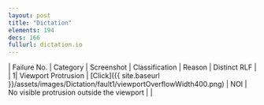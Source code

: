 ```yaml
---
layout: post
title: "Dictation"
elements: 194
decs: 166
fullurl: dictation.io
---
```

| Failure No. | Category | Screenshot | Classification | Reason | Distinct RLF |
| 1| Viewport Protrusion | [Click]({{ site.baseurl }}/assets/images/Dictation/fault1/viewportOverflowWidth400.png) | NOI | No visible protrusion outside the viewport | |
